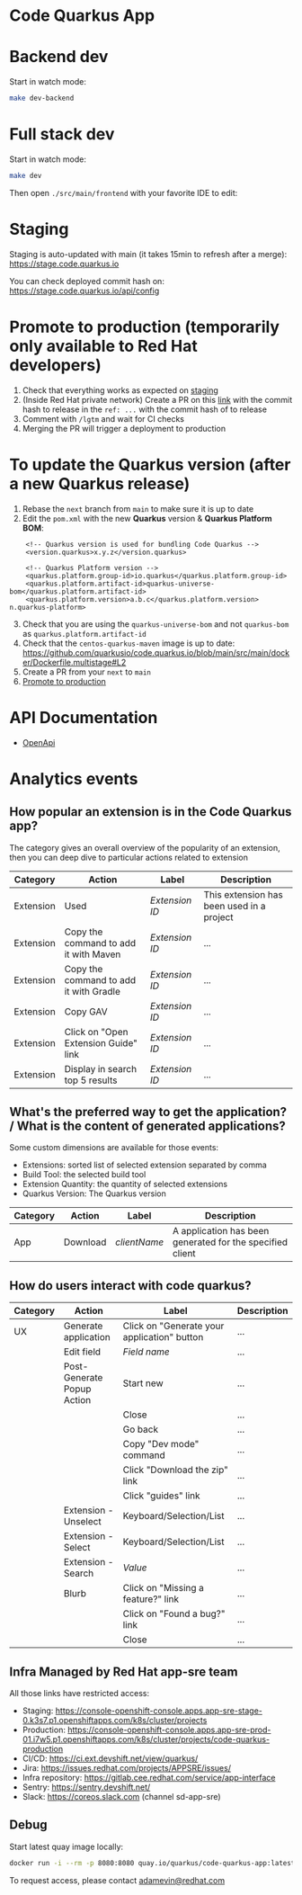 # Code Quarkus App

# Backend dev

Start in watch mode:
```bash
make dev-backend
```

# Full stack dev

Start in watch mode:
```bash
make dev
```

Then open `./src/main/frontend` with your favorite IDE to edit:


# Staging

Staging is auto-updated with main (it takes 15min to refresh after a merge): https://stage.code.quarkus.io

You can check deployed commit hash on: https://stage.code.quarkus.io/api/config

# Promote to production (temporarily only available to Red Hat developers)

1. Check that everything works as expected on [staging](#staging)
2. (Inside Red Hat private network) Create a PR on this [link](https://gitlab.cee.redhat.com/service/app-interface/-/edit/master/data/services/quarkus/cicd/ci-ext/saas.yaml) with the commit hash to release in the `ref: ...` with the commit hash of to release
6. Comment with `/lgtm` and wait for CI checks
7. Merging the PR will trigger a deployment to production


# To update the Quarkus version (after a new Quarkus release)

1. Rebase the `next` branch from `main` to make sure it is up to date
2. Edit the `pom.xml` with the new **Quarkus** version & **Quarkus Platform BOM**: 
```
    <!-- Quarkus version is used for bundling Code Quarkus -->
    <version.quarkus>x.y.z</version.quarkus>

    <!-- Quarkus Platform version -->
    <quarkus.platform.group-id>io.quarkus</quarkus.platform.group-id>
    <quarkus.platform.artifact-id>quarkus-universe-bom</quarkus.platform.artifact-id>
    <quarkus.platform.version>a.b.c</quarkus.platform.version>
n.quarkus-platform>
```
3. Check that you are using the `quarkus-universe-bom` and not `quarkus-bom` as `quarkus.platform.artifact-id`
4. Check that the `centos-quarkus-maven` image is up to date: https://github.com/quarkusio/code.quarkus.io/blob/main/src/main/docker/Dockerfile.multistage#L2
5. Create a PR from your `next` to `main`
6. [Promote to production](#promote-to-production)

# API Documentation

- [OpenApi](http://editor.swagger.io/?url=https://code.quarkus.io/openapi)

# Analytics events

## How popular an extension is in the Code Quarkus app?

The category gives an overall overview of the popularity of an extension, then you can deep dive to particular actions related to extension 

| Category | Action | Label | Description |
| --- | --- | --- | --- |
| Extension | Used | *Extension ID* | This extension has been used in a project |
| Extension | Copy the command to add it with Maven | *Extension ID* | ... |
| Extension | Copy the command to add it with Gradle | *Extension ID* | ... |
| Extension | Copy GAV | *Extension ID* | ... |
| Extension | Click on "Open Extension Guide" link | *Extension ID* | ... |
| Extension | Display in search top 5 results | *Extension ID* | ... |

## What's the preferred way to get the application? / What is the content of generated applications?			

Some custom dimensions are available for those events:
- Extensions: sorted list of selected extension separated by comma
- Build Tool: the selected build tool
- Extension Quantity: the quantity of selected extensions
- Quarkus Version: The Quarkus version

| Category | Action | Label | Description |
| --- | --- | --- | --- |
| App | Download | *clientName* | A application has been generated for the specified client |

## How do users interact with code quarkus?

| Category | Action | Label | Description |
| --- | --- | --- | --- |
| UX | Generate application | Click on "Generate your application" button | ... |
| | Edit field | *Field name* | ... |
| | Post-Generate Popup Action | Start new | ... |
| | | Close | ... |
| | | Go back | ... |
| | | Copy "Dev mode" command | ... |
| | | Click "Download the zip" link | ... |
| | | Click "guides" link | ... |
| | Extension - Unselect | Keyboard/Selection/List | ... |
| | Extension - Select | Keyboard/Selection/List | ... |
| | Extension - Search | *Value* | ... |
| | Blurb | Click on "Missing a feature?" link | ... |
| | | Click on "Found a bug?" link | ... |
| | | Close | ... |

## Infra Managed by Red Hat app-sre team 

All those links have restricted access:

- Staging: https://console-openshift-console.apps.app-sre-stage-0.k3s7.p1.openshiftapps.com/k8s/cluster/projects
- Production: https://console-openshift-console.apps.app-sre-prod-01.i7w5.p1.openshiftapps.com/k8s/cluster/projects/code-quarkus-production
- CI/CD: https://ci.ext.devshift.net/view/quarkus/
- Jira: https://issues.redhat.com/projects/APPSRE/issues/
- Infra repository: https://gitlab.cee.redhat.com/service/app-interface
- Sentry: https://sentry.devshift.net/
- Slack: https://coreos.slack.com (channel sd-app-sre)

## Debug

Start latest quay image locally:
```bash
docker run -i --rm -p 8080:8080 quay.io/quarkus/code-quarkus-app:latest
```

To request access, please contact adamevin@redhat.com
